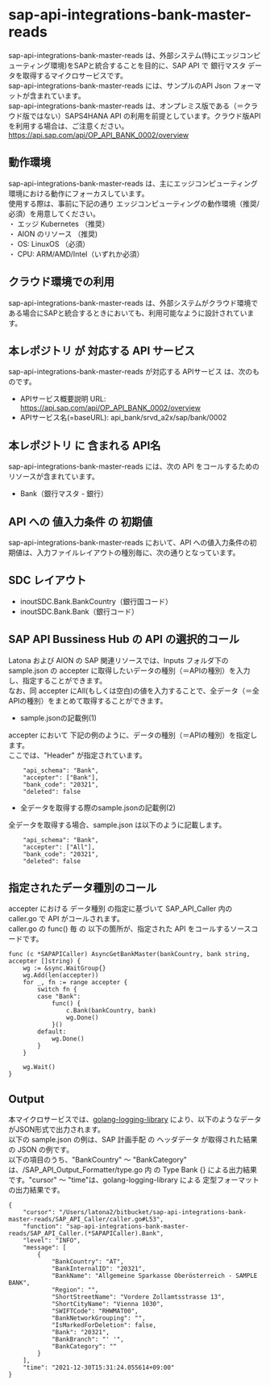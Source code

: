 # sap-api-integrations-bank-master-reads  
sap-api-integrations-bank-master-reads は、外部システム(特にエッジコンピューティング環境)をSAPと統合することを目的に、SAP API で 銀行マスタ データを取得するマイクロサービスです。  
sap-api-integrations-bank-master-reads には、サンプルのAPI Json フォーマットが含まれています。  
sap-api-integrations-bank-master-reads は、オンプレミス版である（＝クラウド版ではない）SAPS4HANA API の利用を前提としています。クラウド版APIを利用する場合は、ご注意ください。  
https://api.sap.com/api/OP_API_BANK_0002/overview  

## 動作環境
sap-api-integrations-bank-master-reads は、主にエッジコンピューティング環境における動作にフォーカスしています。   
使用する際は、事前に下記の通り エッジコンピューティングの動作環境（推奨/必須）を用意してください。   
・ エッジ Kubernetes （推奨）    
・ AION のリソース （推奨)    
・ OS: LinuxOS （必須）    
・ CPU: ARM/AMD/Intel（いずれか必須） 

## クラウド環境での利用  
sap-api-integrations-bank-master-reads は、外部システムがクラウド環境である場合にSAPと統合するときにおいても、利用可能なように設計されています。  

## 本レポジトリ が 対応する API サービス
sap-api-integrations-bank-master-reads が対応する APIサービス は、次のものです。

* APIサービス概要説明 URL: https://api.sap.com/api/OP_API_BANK_0002/overview  
* APIサービス名(=baseURL): api_bank/srvd_a2x/sap/bank/0002

## 本レポジトリ に 含まれる API名
sap-api-integrations-bank-master-reads には、次の API をコールするためのリソースが含まれています。  

* Bank（銀行マスタ - 銀行）

## API への 値入力条件 の 初期値
sap-api-integrations-bank-master-reads において、API への値入力条件の初期値は、入力ファイルレイアウトの種別毎に、次の通りとなっています。  

## SDC レイアウト

* inoutSDC.Bank.BankCountry（銀行国コード）
* inoutSDC.Bank.Bank（銀行コード）

## SAP API Bussiness Hub の API の選択的コール

Latona および AION の SAP 関連リソースでは、Inputs フォルダ下の sample.json の accepter に取得したいデータの種別（＝APIの種別）を入力し、指定することができます。  
なお、同 accepter にAll(もしくは空白)の値を入力することで、全データ（＝全APIの種別）をまとめて取得することができます。  

* sample.jsonの記載例(1)  

accepter において 下記の例のように、データの種別（＝APIの種別）を指定します。  
ここでは、"Header" が指定されています。    
  
```
	"api_schema": "Bank",
	"accepter": ["Bank"],
	"bank_code": "20321",
	"deleted": false
```
  
* 全データを取得する際のsample.jsonの記載例(2)  

全データを取得する場合、sample.json は以下のように記載します。  

```
	"api_schema": "Bank",
	"accepter": ["All"],
	"bank_code": "20321",
	"deleted": false
```
## 指定されたデータ種別のコール

accepter における データ種別 の指定に基づいて SAP_API_Caller 内の caller.go で API がコールされます。  
caller.go の func() 毎 の 以下の箇所が、指定された API をコールするソースコードです。  

```
func (c *SAPAPICaller) AsyncGetBankMaster(bankCountry, bank string, accepter []string) {
	wg := &sync.WaitGroup{}
	wg.Add(len(accepter))
	for _, fn := range accepter {
		switch fn {
		case "Bank":
			func() {
				c.Bank(bankCountry, bank)
				wg.Done()
			}()
		default:
			wg.Done()
		}
	}

	wg.Wait()
}
```

## Output  
本マイクロサービスでは、[golang-logging-library](https://github.com/latonaio/golang-logging-library) により、以下のようなデータがJSON形式で出力されます。  
以下の sample.json の例は、SAP 計画手配 の ヘッダデータ が取得された結果の JSON の例です。  
以下の項目のうち、"BankCountry" ～ "BankCategory" は、/SAP_API_Output_Formatter/type.go 内 の Type Bank {} による出力結果です。"cursor" ～ "time"は、golang-logging-library による 定型フォーマットの出力結果です。  

```
{
	"cursor": "/Users/latona2/bitbucket/sap-api-integrations-bank-master-reads/SAP_API_Caller/caller.go#L53",
	"function": "sap-api-integrations-bank-master-reads/SAP_API_Caller.(*SAPAPICaller).Bank",
	"level": "INFO",
	"message": [
		{
			"BankCountry": "AT",
			"BankInternalID": "20321",
			"BankName": "Allgemeine Sparkasse Oberösterreich - SAMPLE BANK",
			"Region": "",
			"ShortStreetName": "Vordere Zollamtsstrasse 13",
			"ShortCityName": "Vienna 1030",
			"SWIFTCode": "RHWMAT00",
			"BankNetworkGrouping": "",
			"IsMarkedForDeletion": false,
			"Bank": "20321",
			"BankBranch": "' '",
			"BankCategory": ""
		}
	],
	"time": "2021-12-30T15:31:24.055614+09:00"
}


```
